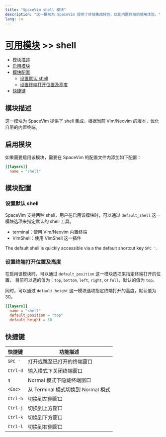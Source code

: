 ```yaml
---
title: "SpaceVim shell 模块"
description: "这一模块为 SpaceVim 提供了终端集成特性，优化内置终端的使用体验。"
lang: cn
---
```


# [可用模块](../) >> shell

<!-- vim-markdown-toc GFM -->

- [模块描述](#模块描述)
- [启用模块](#启用模块)
- [模块配置](#模块配置)
  - [设置默认 shell](#设置默认-shell)
  - [设置终端打开位置及高度](#设置终端打开位置及高度)
- [快捷键](#快捷键)

<!-- vim-markdown-toc -->

## 模块描述

这一模块为 SpaceVim 提供了 shell 集成，根据当前 Vim/Neovim 的版本，优化自带的内置终端。

## 启用模块

如果需要启用该模块，需要在 SpaceVim 的配置文件内添加如下配置：

```toml
[[layers]]
  name = "shell"
```

## 模块配置

### 设置默认 shell

SpaceVim 支持两种 shell，用户在启用该模块时，可以通过 `default_shell` 这一模块选项来指定默认的 shell 工具。

- terminal：使用 Vim/Neovim 内置终端
- VimShell：使用 VimShell 这一插件

The default shell is quickly accessible via a the default shortcut key `SPC '`.

### 设置终端打开位置及高度

在启用该模块时，可以通过 `default_position` 这一模块选项来指定终端打开的位置，
目前可以选的值为：`top`, `bottom`, `left`, `right`, or `full`，默认的值为 `top`。

同时，可以通过 `default_height` 这一模块选项指定终端打开的高度，默认值为 30。

```toml
[[layers]]
  name = "shell"
  default_position = "top"
  default_height = 30
```

## 快捷键

| 快捷键   | 功能描述                           |
| -------- | ---------------------------------- |
| `SPC '`  | 打开或跳至已打开的终端窗口         |
| `Ctrl-d` | 输入模式下关闭终端窗口             |
| `q`      | Normal 模式下隐藏终端窗口          |
| `<Esc>`  | 从 Terminal 模式切换到 Normal 模式 |
| `Ctrl-h` | 切换到左侧窗口                     |
| `Ctrl-j` | 切换到上方窗口                     |
| `Ctrl-k` | 切换到下方窗口                     |
| `Ctrl-l` | 切换到右侧窗口                     |
